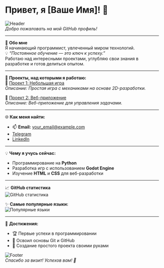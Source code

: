 # Привет, я [Ваше Имя]! 👋

![Header](https://i.imgur.com/qRfPfHK.jpg)  
*Добро пожаловать на мой GitHub профиль!*  

---

🌟 **Обо мне**  
Я начинающий программист, увлеченный миром технологий.  
💡 *“Постоянное обучение — это ключ к успеху.”*  
Работаю над интересными проектами, углубляю свои знания в разработке и готов делиться опытом.

---

🚀 **Проекты, над которыми я работаю:**  
📁 [Проект 1: Небольшая игра](https://github.com/)  
_Описание: Простая игра с механиками на основе 2D-разработки._  

📁 [Проект 2: Веб-приложение](https://github.com/)  
_Описание: Веб-приложение для управления задачами._

---

🌐 **Как меня найти:**  
- 📫 **Email:** your_email@example.com  
- [Telegram](https://t.me/ваш_ник)  
- [LinkedIn](https://linkedin.com/in/ваш_ник)  

---

💡 **Чему я учусь сейчас:**  
- Программирование на **Python**  
- Разработка игр с использованием **Godot Engine**  
- Изучение **HTML** и **CSS** для веб-разработки  

---

📈 **GitHub статистика**  
![GitHub статистика](https://github-readme-stats.vercel.app/api?username=sinorit&show_icons=true&theme=radical)

✨ **Самые популярные языки:**  
![Популярные языки](https://github-readme-stats.vercel.app/api/top-langs/?username=ваш_ник&layout=compact&theme=radical)

---

🌟 **Достижения:**  
- 🏆 Первые успехи в программировании  
- 📘 Освоил основы Git и GitHub  
- 🎉 Создание простого проекта своими руками  

![Footer](https://i.imgur.com/ydHkr7F.jpg)  
*Спасибо за визит! Успехов вам! 🚀*
